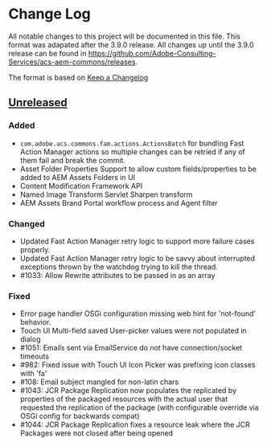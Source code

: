 # Change Log

All notable changes to this project will be documented in this file. This format was adapated
after the 3.9.0 release. All changes up until the 3.9.0 release can be found in https://github.com/Adobe-Consulting-Services/acs-aem-commons/releases.

The format is based on [Keep a Changelog](http://keepachangelog.com/)

## [Unreleased]

[Unreleased]: https://github.com/Adobe-Consulting-Services/acs-aem-commons/compare/acs-aem-commons-3.9.0...HEAD

### Added

- `com.adobe.acs.commons.fam.actions.ActionsBatch` for bundling Fast Action Manager actions so multiple changes can be retried if any of them fail and break the commit.
- Asset Folder Properties Support to allow custom fields/properties to be added to AEM Assets Folders in UI
- Content Modification Framework API
- Named Image Transform Servlet Sharpen transform 
- AEM Assets Brand Portal workflow process and Agent filter

### Changed

- Updated Fast Action Manager retry logic to support more failure cases properly.
- Updated Fast Action Manager retry logic to be savvy about interrupted exceptions thrown by the watchdog trying to kill the thread.
- #1033: Allow Rewrite attributes to be passed in as an array

### Fixed

- Error page handler OSGi configuration missing web hint for 'not-found' behavior.
- Touch UI Multi-field saved User-picker values were not populated in dialog 
- #1051: Emails sent via EmailService do not have connection/socket timeouts 
- #982: Fixed issue with Touch UI Icon Picker was prefixing icon classes with 'fa' 
- #108: Email subject mangled for non-latin chars
- #1043: JCR Package Replication now populates the replicated by properties of the packaged resources with the actual user that requested the replication of the package (with configurable override via OSGi config for backwards compat) 
- #1044: JCR Package Replication fixes a resource leak where the JCR Packages were not closed after being opened 

<!---
 
### Removed

---->

